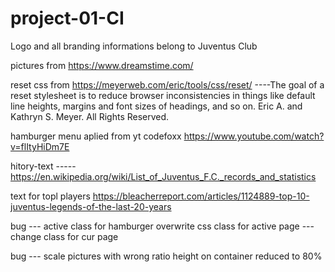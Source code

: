 # project-01-CI


Logo and all branding informations belong to Juventus Club 

pictures from https://www.dreamstime.com/

reset css from https://meyerweb.com/eric/tools/css/reset/ ----The goal of a reset stylesheet is to reduce browser inconsistencies in things like default line heights, margins and font sizes of headings, and so on. Eric A. and Kathryn S. Meyer. All Rights Reserved.


hamburger menu aplied from yt  codefoxx https://www.youtube.com/watch?v=flItyHiDm7E


hitory-text -----https://en.wikipedia.org/wiki/List_of_Juventus_F.C._records_and_statistics


text for topl players https://bleacherreport.com/articles/1124889-top-10-juventus-legends-of-the-last-20-years

bug --- active class for hamburger overwrite css class for active page --- change class for cur page

bug --- scale pictures with wrong ratio height on container reduced to 80%


